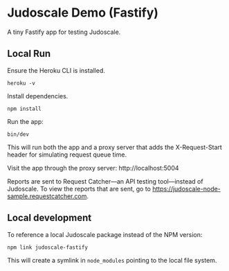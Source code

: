 # Judoscale Demo (Fastify)

A tiny Fastify app for testing Judoscale.

## Local Run

Ensure the Heroku CLI is installed.

```shell
heroku -v
```

Install dependencies.

```shell
npm install
```

Run the app:

```shell
bin/dev
```

This will run both the app and a proxy server that adds the X-Request-Start header for simulating request queue time.

Visit the app through the proxy server: http://localhost:5004

Reports are sent to Request Catcher—an API testing tool—instead of Judoscale. To view the reports that are sent, go to https://judoscale-node-sample.requestcatcher.com.

## Local development

To reference a local Judoscale package instead of the NPM version:

```
npm link judoscale-fastify
```

This will create a symlink in `node_modules` pointing to the local file system.

